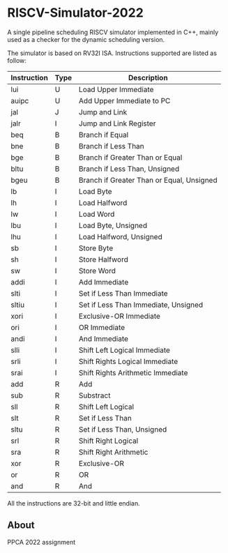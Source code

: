 # RISCV-Simulator-2022

A single pipeline scheduling RISCV simulator implemented in C++, mainly used as a checker for the dynamic scheduling version.

The simulator is based on RV32I ISA. Instructions supported are listed as follow:

| Instruction | Type | Description                               |
| ----------- | ---- | ----------------------------------------- |
| lui         | U    | Load Upper Immediate                      |
| auipc       | U    | Add Upper Immediate to PC                 |
| jal         | J    | Jump and  Link                            |
| jalr        | I    | Jump and Link Register                    |
| beq         | B    | Branch if Equal                           |
| bne         | B    | Branch if Less Than                       |
| bge         | B    | Branch if Greater Than or Equal           |
| bltu        | B    | Branch if Less Than, Unsigned             |
| bgeu        | B    | Branch if Greater Than or Equal, Unsigned |
| lb          | I    | Load Byte                                 |
| lh          | I    | Load Halfword                             |
| lw          | I    | Load Word                                 |
| lbu         | I    | Load Byte, Unsigned                       |
| lhu         | I    | Load Halfword, Unsigned                   |
| sb          | I    | Store Byte                                |
| sh          | I    | Store Halfword                            |
| sw          | I    | Store Word                                |
| addi        | I    | Add Immediate                             |
| slti        | I    | Set if Less Than Immediate                |
| sltiu       | I    | Set if Less Than Immediate, Unsigned      |
| xori        | I    | Exclusive-OR Immediate                    |
| ori         | I    | OR Immediate                              |
| andi        | I    | And Immediate                             |
| slli        | I    | Shift Left Logical Immediate              |
| srli        | I    | Shift Rights Logical Immediate            |
| srai        | I    | Shift Rights Arithmetic Immediate         |
| add         | R    | Add                                       |
| sub         | R    | Substract                                 |
| sll         | R    | Shift Left Logical                        |
| slt         | R    | Set if Less Than                          |
| sltu        | R    | Set if Less Than, Unsigned                |
| srl         | R    | Shift Right Logical                       |
| sra         | R    | Shift Right Arithmetic                    |
| xor         | R    | Exclusive-OR                              |
| or          | R    | OR                                        |
| and         | R    | And                                       |

All the instructions are 32-bit and little endian.

## About

PPCA 2022 assignment
